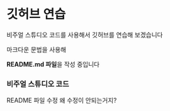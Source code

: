 # 깃허브 연습

비주얼 스튜디오 코드를 사용해서 깃허브를 연습해 보겠습니다

마크다운 문법을 사용해

**README.md 파일**을 작성 중입니다

### 비주얼 스튜디오 코드

README 파일 수정 왜 수정이 안되는거지?